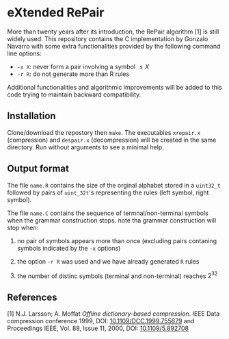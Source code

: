 # eXtended RePair

More than twenty years after its introduction, the RePair algorithm [1] is still widely used. This repository contains the C implementation by Gonzalo Navarro with some extra functionalities provided by the following command line options:

* `-x X`: never form a pair involving a symbol $\leq X$
* `-r R`: do not generate more than R rules  

Additional functionalities and algorithmic improvements will be added to this code trying to maintain backward compatibility.



## Installation 

Clone/download the repostory then `make`. The executables `xrepair.x` (compression) and `despair.x` (decompression) will be created in the same directory. Run without arguments to see a minimal help.



## Output format

The file `name.R` contains the size of the orginal alphabet stored in a `uint32_t` followed by pairs of `uint_32t`'s representing the rules (left symbol, right symbol). 

The file `name.C` contains the sequence of termnal/non-terminal symbols when the grammar construction stops. note tha grammar construction will stop when:

 1. no pair of symbols appears more than once (excluding pairs contaning symbols indicated by the `-x` options)

 2. the option `-r R` was used and we have already generated `R` rules

 3. the number of distinc symbols (terminal and non-terminal) reaches $2^{32}$ 


## References

[1] N.J. Larsson; A. Moffat *Offline dictionary-based compression*. IEEE Data compression conference 1999,  DOI: [10.1109/DCC.1999.755679](https://doi.org/10.1109/DCC.1999.755679) and Proceedings IEEE, Vol. 88, Issue 11, 2000, DOI: [10.1109/5.892708](https://doi.org/10.1109/5.892708)

